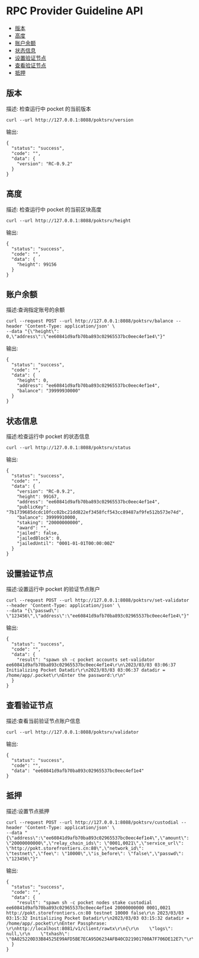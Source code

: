 # RPC Provider Guideline API

* [版本](#版本)
* [高度](#高度)
* [账户余额](#账户余额)
* [状态信息](#状态信息)
* [设置验证节点](#设置验证节点)
* [查看验证节点](#查看验证节点)
* [抵押](#抵押)


## 版本

描述: 检查运行中 pocket 的当前版本

```shell
curl --url http://127.0.0.1:8088/poktsrv/version 
```

输出:

```shell
{
  "status": "success",
  "code": "",
  "data": {
    "version": "RC-0.9.2"
  }
}
```


## 高度

描述: 检查运行中 pocket 的当前区块高度

```shell
curl --url http://127.0.0.1:8088/poktsrv/height
```

输出:

```shell
{
  "status": "success",
  "code": "",
  "data": {
    "height": 99156
  }
}
```


## 账户余额

描述:查询指定账号的余额

```shell
curl --request POST --url http://127.0.0.1:8088/poktsrv/balance --header 'Content-Type: application/json' \
--data "{\"height\": 0,\"address\":\"ee60841d9afb70ba893c02965537bc0eec4ef1e4\"}"
```

输出:

```shell
{
  "status": "success",
  "code": "",
  "data": {
    "height": 0,
    "address": "ee60841d9afb70ba893c02965537bc0eec4ef1e4",
    "balance": "39999930000"
  }
}
```


## 状态信息

描述:检查运行中 pocket 的状态信息

```shell
curl --url http://127.0.0.1:8088/poktsrv/status
```

输出:

```shell
{
  "status": "success",
  "code": "",
  "data": {
    "version": "RC-0.9.2",
    "height": 99167,
    "address": "ee60841d9afb70ba893c02965537bc0eec4ef1e4",
    "publicKey": "7b1739685dcdc10fcc02bc21dd822ef3458fcf543cc89487af9fe512b573e74d",
    "balance": 39999910000,
    "staking": "20000000000",
    "award": "",
    "jailed": false,
    "jailedBlock": 0,
    "jailedUntil": "0001-01-01T00:00:00Z"
  }
}
```


## 设置验证节点

描述:设置运行中 pocket 的验证节点账户

```shell
curl --request POST --url http://127.0.0.1:8088/poktsrv/set-validator --header 'Content-Type: application/json' \
--data "{\"passwd\": \"123456\",\"address\":\"ee60841d9afb70ba893c02965537bc0eec4ef1e4\"}"
```

输出:

```shell
{
  "status": "success",
  "code": "",
  "data": {
    "result": "spawn sh -c pocket accounts set-validator ee60841d9afb70ba893c02965537bc0eec4ef1e4\r\n\2023/03/03 03:06:37 Initializing Pocket Datadir\r\n2023/03/03 03:06:37 datadir = /home/app/.pocket\r\nEnter the password:\r\n"
  }
}
```


## 查看验证节点

描述:查看当前验证节点账户信息

```shell
curl --url http://127.0.0.1:8088/poktsrv/validator
```

输出:

```shell
{
  "status": "success",
  "code": "",
  "data": "ee60841d9afb70ba893c02965537bc0eec4ef1e4"
}
```


## 抵押

描述:设置节点抵押

```shell
curl --request POST --url http://127.0.0.1:8088/poktsrv/custodial --header 'Content-Type: application/json' \
--data "{\"address\":\"ee60841d9afb70ba893c02965537bc0eec4ef1e4\",\"amount\": \"20000000000\",\"relay_chain_ids\": \"0001,0021\",\"service_url\": \"http://pokt.storefrontiers.cn:80\",\"network_id\": \"testnet\",\"fee\": \"10000\",\"is_before\": \"false\",\"passwd\": \"123456\"}"
```

输出:

```shell
{
  "status": "success",
  "code": "",
  "data": {
    "result": "spawn sh -c pocket nodes stake custodial ee60841d9afb70ba893c02965537bc0eec4ef1e4 20000000000 0001,0021 http://pokt.storefrontiers.cn:80 testnet 10000 false\r\n 2023/03/03 03:15:32 Initializing Pocket Datadir\r\n2023/03/03 03:15:32 datadir = /home/app/.pocket\r\nEnter Passphrase: \r\nhttp://localhost:8081/v1/client/rawtx\r\n{\r\n    \"logs\": null,\r\n    \"txhash\": \"0A025220D33B84525E99AFD5BE7ECA95D6234AFB40CD21901700A7F706DE12E7\"\r\n}\r\n\r\n"
  }
}
```
